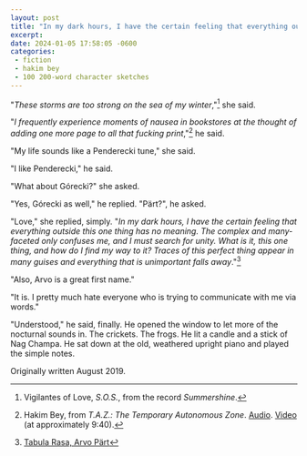 ```yaml
---
layout: post
title: "In my dark hours, I have the certain feeling that everything outside this one thing has no meaning"
excerpt: 
date: 2024-01-05 17:58:05 -0600
categories: 
 - fiction
 - hakim bey
 - 100 200-word character sketches
---
```


"*These storms are too strong on the sea of my winter*,"[^1] she said.

"*I frequently experience moments of nausea in bookstores at the thought of adding one more page to all that fucking print*,"[^2] he said.

"My life sounds like a Penderecki tune," she said.

"I like Penderecki," he said.

"What about Górecki?" she asked.

"Yes, Górecki as well," he replied. "Pärt?", he asked.

"Love," she replied, simply. "*In my dark hours, I have the certain feeling that everything outside this one thing has no meaning. The complex and many-faceted only confuses me, and I must search for unity. What is it, this one thing, and how do I find my way to it? Traces of this perfect thing appear in many guises and everything that is unimportant falls away*."[^3]

"Also, Arvo is a great first name."

"It is. I pretty much hate everyone who is trying to communicate with me via words."

"Understood," he said, finally. He opened the window to let more of the nocturnal sounds in. The crickets. The frogs. He lit a candle and a stick of Nag Champa. He sat down at the old, weathered upright piano and played the simple notes.

<p class="postscript">Originally written August 2019.</p>

[^1]: Vigilantes of Love, _S.O.S._, from the record _Summershine_.

[^2]: Hakim Bey, from _T.A.Z.: The Temporary Autonomous Zone_. [Audio](/assets/2024/01/hakim-bey-print.mp3). [Video](https://www.youtube.com/watch?v=V3FzEVRSOw0) (at approximately 9:40).

[^3]: [Tabula Rasa, Arvo Pärt](https://www.laphil.com/musicdb/pieces/4087/tabula-rasa "Tabula Rasa, Arvo Pärt")
